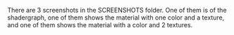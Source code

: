 There are 3 screenshots in the SCREENSHOTS folder. One of them is of the shadergraph, one of them shows the material with one color and a texture, and one of them shows the material with a color and 2 textures.
